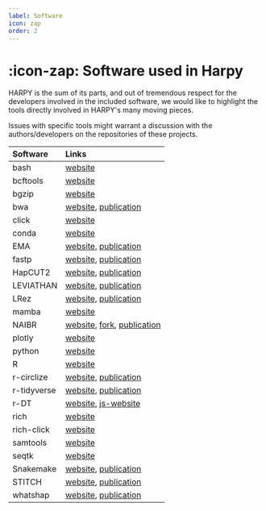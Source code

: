 ```yaml
---
label: Software
icon: zap
order: 2
---
```


# :icon-zap: Software used in Harpy
HARPY is the sum of its parts, and out of tremendous respect for the developers involved in the included software, we would like to highlight the tools directly involved in HARPY's many moving pieces.

Issues with specific tools might warrant a discussion with the authors/developers on the repositories of these projects.

| Software    | Links                                                                                                               |
|:------------|:--------------------------------------------------------------------------------------------------------------------|
| bash        | [website](https://www.gnu.org/software/bash/)                                                                       |
| bcftools    | [website](https://samtools.github.io/bcftools/bcftools.html)                                                        |
| bgzip       | [website](http://www.htslib.org/doc/bgzip.html)                                                                     |
| bwa         | [website](https://github.com/lh3/bwa), [publication](http://arxiv.org/abs/1303.3997)                                 |
| click       | [website](https://github.com/pallets/click)                                                                         |
| conda       | [website](https://github.com/conda)                                                                                 |
| EMA         | [website](https://github.com/arshajii/ema), [publication](https://www.biorxiv.org/content/early/2017/11/16/220236)  |
| fastp       | [website](https://github.com/OpenGene/fastp), [publication](https://doi.org/10.1093/bioinformatics/bty560)          |
| HapCUT2     | [website](https://github.com/vibansal/HapCUT2), [publication](https://doi.org/10.1101/gr.213462.116)                |
| LEVIATHAN   | [website](https://github.com/morispi/LEVIATHAN), [publication](https://doi.org/10.1101/2021.03.25.437002)           |
| LRez        | [website](https://github.com/morispi/LRez), [publication](https://academic.oup.com/bioinformaticsadvances/article/1/1/vbab022/6375438?login=false) |
| mamba       | [website](https://github.com/mamba-org/mamba)                                                                       |
| NAIBR       | [website](https://github.com/raphael-group/NAIBR), [fork](https://github.com/pontushojer/NAIBR), [publication](https://doi.org/10.1093/bioinformatics/btx712) |
| plotly      | [website](https://plotly.com/)                                                                                      |
| python      | [website](https://www.python.org/)                                                                                  |
| R           | [website](https://www.r-project.org/)                                                                               |
| r-circlize  | [website](https://github.com/jokergoo/circlize), [publication](https://doi.org/10.1093/bioinformatics/btu393)       |
| r-tidyverse | [website](https://www.tidyverse.org/), [publication](https://doi.org/10.21105/joss.01686)                           |
| r-DT        | [website](https://rstudio.github.io/DT/), [js-website](http://datatables.net)                                             |
| rich        | [website](https://github.com/Textualize/rich)                                                                       |
| rich-click  | [website](https://github.com/ewels/rich-click)                                                                      |
| samtools    | [website](http://www.htslib.org/)                                                                                   |
| seqtk       | [website](https://github.com/lh3/seqtk)                                                                             |
| Snakemake   | [website](https://github.com/snakemake/snakemake), [publication](https://f1000research.com/articles/10-33/v1)       |
| STITCH      | [website](https://github.com/rwdavies/STITCH), [publication](https://doi.org/10.1038%2Fng.3594)                 |
| whatshap    | [website](https://github.com/whatshap/whatshap), [publication](https://doi.org/10.1101/085050)                    |